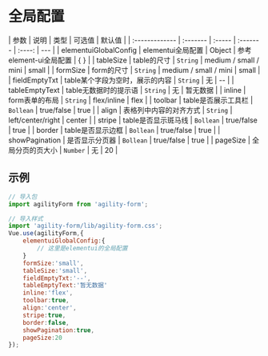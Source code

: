 # 全局配置
<InArticleAdsense
    data-ad-client="ca-pub-6727970703714205"
    data-ad-slot="9644373612">
</InArticleAdsense>
| 参数           | 说明     | 类型   | 可选值   | 默认值 |
| :------------- | :------- | :----- | :------- | :----: | --- |
| elementuiGlobalConfig | elementui全局配置 | Object | 参考element-ui全局配置 |   { }   |
| tableSize           | table的尺寸 | `String` | medium / small / mini |   small   |
| formSize           | form的尺寸 | `String` | medium / small / mini |   small   |
| fieldEmptyTxt | table某个字段为空时，展示的内容 | `String` | 无   |   --   |
| tableEmptyText | table无数据时的提示语 | `String` | 无   |   暂无数据   | 
| inline | form表单的布局 | `String` | flex/inline   |   flex   | 
| toolbar | table是否展示工具栏 | `Bollean` | true/false   |   true   |
| align | 表格列中内容的对齐方式 | `String` | left/center/right   |   center   | 
| stripe | table是否显示斑马线 | `Bollean` | true/false   |   true   | 
| border | table是否显示边框 | `Bollean` | true/false   |   true   | 
| showPagination | 是否显示分页器 | `Bollean` |  true/false  |   true   | 
| pageSize | 全局分页的页大小 | `Number` | 无   |   20   | 

## 示例

```js
// 导入包
import agilityForm from 'agility-form';

// 导入样式
import 'agility-form/lib/agility-form.css';
Vue.use(agilityForm,{
    elementuiGlobalConfig:{
        // 这里是elementui的全局配置
    }
    formSize:'small',
    tableSize:'small',
    fieldEmptyTxt:'--',
    tableEmptyText:'暂无数据'
    inline:'flex',
    toolbar:true,
    align:'center',
    stripe:true,
    border:false,
    showPagination:true,
    pageSize:20
});
```